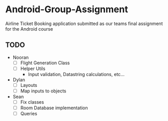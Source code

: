 # Android-Group-Assignment
Airline Ticket Booking application submitted as our teams final assignment for the Android course


## TODO
- Nooran
  - [ ] Flight Generation Class
  - [ ] Helper Utils
    - Input validation, Datastring calculations, etc...
- Dylan 
  - [ ] Layouts
  - [ ] Map inputs to objects
- Sean
  - [ ] Fix classes
  - [ ] Room Database implementation
  - [ ] Queries
